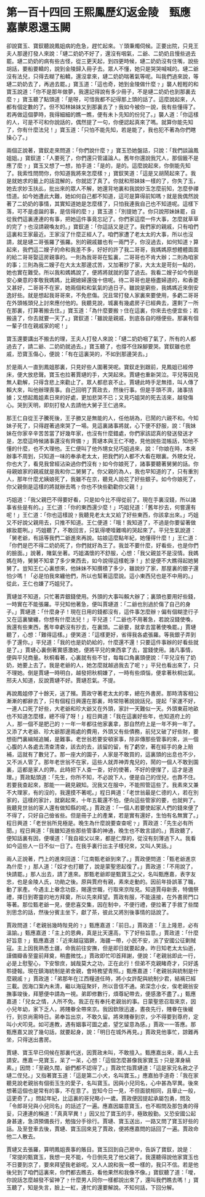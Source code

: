 # 第一百十四回 王熙鳳歷幻返金陵　甄應嘉蒙恩還玉闕

卻說寶玉、寶釵聽說鳳姐病的危急，趕忙起來。丫頭秉燭伺候。正要出院，只見王夫人那邊打發人來說：「璉二奶奶不好了，還沒有咽氣，二爺、二奶奶且慢些過去罷。璉二奶奶的病有些古怪，從三更天起，到四更時候，璉二奶奶沒有住嘴，說些胡話，要船要轎的，說到金陵歸入冊子去。眾人不懂，她只是哭哭喊喊的。璉二爺沒有法兒，只得去糊了船轎，還沒拿來，璉二奶奶喘著氣等呢。叫我們過來說，等璉二奶奶去了，再過去罷。」寶玉道：「這也奇，她到金陵做什麼﹖」襲人輕輕的和寶玉說道：「你不是那年做夢，我還記得說有多少冊子，不是璉二奶奶也到那裏去麼﹖」寶玉聽了點頭道：「是呀，可惜我都不記得那上頭的話了。這麼說起來，人都有個定數的了。但不知林妹妹又到那裏去了﹖我如今被你一說，我有些懂得了。若再做這個夢時，我得細細的瞧一瞧，便有未卜先知的份兒了。」襲人道：「你這樣的人，可是不可和你說話的，偶然提了一句，你便認起真來了嗎。就算你能先知了，你有什麼法兒！」寶玉道：「只怕不能先知，若是能了，我也犯不著為你們瞎操心了。」

兩個正說著，寶釵走來問道：「你們說什麼﹖」寶玉恐她盤詰，只說：「我們談論鳳姐姐。」寶釵道：「人要死了，你們還只管議論人。舊年你還說我咒人，那個籤不是應了麼﹖」寶玉又想了一想，拍手道：「是的，是的。這麼說起來，你倒能先知了。我索性問問你，你知道我將來怎麼樣﹖」寶釵笑道：「這是又胡鬧起來了。我是就她求的籤上的話混解的，你就認了真了。你就和邢妹妹一樣的了，你失了玉，她去求妙玉扶乩，批出來的眾人不解，她還背地裏和我說妙玉怎麼前知，怎麼參禪悟道。如今她遭此大難，她如何自己都不知道，這可是算得前知嗎﹖就是我偶然說著了二奶奶的事情，其實知道她是怎麼樣了，只怕我連我自己也不知道呢。這樣下落，可不是虛誕的事，是信得的麼﹖」寶玉道：「別提她了。你只說邢妹妹罷，自從我們這裏連連的有事，把她這件事竟忘記了。你們家這麼一件大事，怎麼就草草的完了﹖也沒請親喚友的。」寶釵道：「你這話又是迂了。我們家的親戚，只有咱們這裏和王家最近。王家沒了什麼正經人了。咱們家遭了老太太的大事，所以也沒請，就是璉二哥張羅了張羅。別的親戚雖也有一兩門子，你沒過去，如何知道﹖算起來，我們這二嫂子的命和我差不多，好好的許了我二哥哥，我媽媽原想體體面面的給二哥哥娶這房親事的。一則為我哥哥在監裏，二哥哥也不肯大辦；二則為咱家的事；三則為我二嫂子在大太太那邊忒苦，又加著抄了家，大太太是苛刻一點的，她也實在難受。所以我和媽媽說了，便將將就就的娶了過去。我看二嫂子如今倒是安心樂意的孝敬我媽媽，比親媳婦還強十倍呢。待二哥哥也是極盡婦道的，和香菱又甚好，二哥哥不在家，她兩個和和氣氣的過日子。雖說是窮些，我媽媽近來倒安逸好些。就是想起我哥哥來，不免悲傷。況且常打發人家裏來要使用，多虧二哥哥在外頭帳頭兒上討來應付他的。我聽見說，城裏有幾處房子已經典去，還剩了一所在那裏，打算著搬去住。」寶玉道：「為什麼要搬﹖住在這裏，你來去也便宜些；若搬遠了，你去就要一天了。」寶釵道：「雖說是親戚，到底各自的穩便些。那裏有個一輩子住在親戚家的呢！」

寶玉還要講出不搬去的理，王夫人打發人來說：「璉二奶奶咽了氣了，所有的人都過去了，請二爺、二奶奶就過去。」寶玉聽了，也撐不住跺腳要哭。寶釵雖也悲戚，恐寶玉傷心，便說：「有在這裏哭的，不如到那邊哭去。」

於是兩人一直到鳳姐那裏，只見好些人圍著哭呢。寶釵走到跟前，見鳳姐已經停床，便大放悲聲。寶玉也拉著賈璉的手，大哭起來。賈璉也重新哭泣。平兒等因見無人勸解，只得含悲上來勸止了。眾人都悲哀不止。賈璉此時手足無措，叫人傳了賴大來，叫他辦理喪事。自己回明了賈政去，然後行事。但是手頭不濟，諸事拮據；又想起鳳姐素日來的好處，更加悲哭不已；又見巧姐哭的死去活來，越發傷心。哭到天明，即刻打發人去請他大舅子王仁過來。

那王仁自從王子騰死後，王子勝又是無能的人，任他胡為，已鬧的六親不和。今知妹子死了，只得趕著過來哭了一場。見這裏諸事將就，心下便不舒服，說：「我妹妹在你家辛辛苦苦當了好幾年家，也沒有什麼錯處，你們家該認真的發送發送才是，怎麼這時候諸事還沒有齊備﹖」賈璉本與王仁不睦，見他說些混帳話，知他不懂的什麼，也不大理他。王仁便叫了他外甥女兒巧姐過來，說：「你娘在時，本來辦事不周到，只知道一味的奉承老太太，把我們的人都不大看在眼裏。外甥女兒，你也大了，看見我曾經沾染過你們沒有﹖如今你娘死了，諸事要聽著舅舅的話。你母親娘家的親戚就是我和你二舅舅了。你父親的為人，我也早知道的了，只有重別人，那年什麼尤姨娘死了，我雖不在京，聽見人說花了好些銀子。如今你娘死了，你父親倒是這樣的將就辦去嗎﹖你也不快些勸勸你父親！」

巧姐道：「我父親巴不得要好看，只是如今比不得從前了。現在手裏沒錢，所以諸事省些是有的。」王仁道：「你的東西還少麼！」巧姐兒道：「舊年抄去，何嘗還有呢！」王仁道：「你也這樣說﹖我聽見老太太又給了好些東西，你該拿出來。」巧姐又不好說父親用去，只推不知道。王仁便道：「哦！我知道了，不過是你要留著做嫁妝罷咧。」巧姐聽了，不敢回言，只氣得哽噎難鳴的哭起來了。平兒生氣說道：「舅老爺，有話等我們二爺進來再說。姑娘這麼點年紀，她懂得什麼！」王仁道：「你們是巴不得二奶奶死了，你們就好為王了。我並不要什麼，好看些，也是你們的臉面。」說著，賭氣坐著。巧姐滿懷的不舒服，心想：「我父親並不是沒情。我媽媽在時，舅舅不知拿了多少東西去，如今說得這樣乾淨！」於是便不大瞧得起她舅舅了。豈知王仁心裏想來，他妹妹不知攢積了多少，雖說抄了家，那屋裏的銀子還怕少嗎！「必是怕我來纏他們，所以也幫著這麼說。這小東西兒也是不中用的。」從此，王仁也嫌了巧姐兒了。

賈璉並不知道，只忙著弄銀錢使用。外頭的大事叫賴大辦了；裏頭也要用好些錢，一時實在不能張羅。平兒知他著急，便叫賈璉道：「二爺也別過於傷了自己的身子。」賈璉道：「什麼身子！現在日用的錢都沒有，這件事怎麼辦﹖偏有個糊塗行子又在這裏蠻纏，你想有什麼法兒！」平兒道：「二爺也不用著急，若說沒錢使喚，我還有些東西，舊年幸虧沒有抄去，在裏頭。二爺要，就拿去當著使喚罷。」賈璉聽了，心想：「難得這樣。」便笑道：「這樣更好，省得我各處張羅。等我銀子弄到手了還你。」平兒道：「我的也是奶奶給的，什麼還不還！只要這件事辦的好看些就是了。」賈璉心裏倒著實感激她，便將平兒的東西拿了去，當錢使用。諸凡事情，便與平兒商量。秋桐看著，心裏就有些不甘，每每口角裏頭便說：「平兒沒有了奶奶，她要上去了。我是老爺的人，她怎麼就越過我去了呢﹖」平兒也看出來了，只不理她。倒是賈璉一時明白，越發把秋桐嫌了，一時有些煩惱，便拿著秋桐出氣。邢夫人知道，反說賈璉不好。賈璉忍氣。不提。

再說鳳姐停了十餘天，送了殯。賈政守著老太太的孝，總在外書房。那時清客相公漸漸的都辭去了，只有個程日興還在那裏，時常陪著說說話兒。提起「家運不好，一連人口死了好些，大老爺和珍大爺又在外頭，家計一天難似一天。外頭東莊地畝也不知道怎麼樣，總不得了呀！」程日興道：「我在這裏好些年，也知道府上的人，那一個不是肥己的﹖一年一年都往他家裏拿，那自然府上是一年不夠一年了。又添了大老爺、珍大爺那邊兩處的費用，外頭又有些債務，前兒又破了好些財，要想衙門裏緝賊追贓，是難事。老世翁若要安頓家事，除非傳那些管事的來，派一個心腹的人各處去清查清查，該去的去，該留的留，有了虧空，著在經手的身上賠補，這就有了數兒了。那一座大的園子，人家是不敢買的，這裏頭的出息也不少，又不派人管了。那年老世翁不在家，這些人就弄神弄鬼兒的，鬧的一個人不敢到園裏，這都是家人的弊。此時把下人查一查，好的使著，不好的便攆了，這才是道理。」賈政點頭道：「先生，你所不知，不必說下人，便是自己的侄兒，也靠不住。若要我查起來，那能一一親見親知。況我又在服中，不能照管這些了。我素來又兼不大理家，有的沒的，我還摸不著呢。」程日興道：「老世翁最是仁德的人，若在別家的，這樣的家計，就窮起來，十年五載還不怕，便向這些管家的要，也就夠了。我聽見世翁的家人還有做知縣的呢。」賈政道：「一個人若要使起家人們的錢來便了不得了，只好自己儉省些。但是冊子上的產業，若是實有還好，生怕有名無實了。」程日興道：「老世翁所見極是。晚生為什麼說要查查呢﹖」賈政道：「先生必有所聞。」程日興道：「我雖知道些那些管事的神通，晚生也不敢言語的。」賈政聽了，便知話裏有因，便嘆道：「我自祖父以來，都是仁厚的，從沒有刻薄過下人。我看如今這些人一日不似一日了。在我手裏行出主子樣兒來，又叫人笑話。」

兩人正說著，門上的進來回道：「江南甄老爺到來了。」賈政便問道：「甄老爺進京為什麼﹖」那人道：「奴才也打聽了，說是蒙聖恩起復了。」賈政道：「不用說了，快請罷。」那人出去，請了進來。那甄老爺即是甄寶玉之父，名叫甄應嘉，表字友忠，也是金陵人氏，功勛之後。原與賈府有親，素來走動的。因前年掛誤革了職，動了家產。今遇主上眷念功臣，賜還世職，行取來京陛見。知道賈母新喪，特備祭禮，擇日到寄靈的地方拜奠，所以先來拜望。賈政有服，不能遠接，在外書房門口等著。那位甄老爺一見，便悲喜交集，因在制中，不便行禮，便拉著了手敘了些闊別思念的話，然後分賓主坐下，獻了茶，彼此又將別後事情的話說了。

賈政問道：「老親翁幾時陛見的﹖」甄應嘉道：「前日。」賈政道：「主上隆恩，必有溫諭。」甄應嘉道：「主上的恩典，真是比天還高，下了好些旨意。」賈政道：「什麼好旨意﹖」甄應嘉道：「近來越寇猖獗，海疆一帶，小民不安，派了安國公征剿賊寇。主上因我熟悉土疆，命我前往安撫，但是即日就要起身。昨日知老太太仙逝，謹備瓣香至靈前拜奠，稍盡微忱。」賈政即忙叩首拜謝，便說：「老親翁即此一行，必是上慰聖心，下安黎庶，誠哉莫大之功，正在此行！但弟不克親睹奇才，只好遙聆捷報。現在鎮海統制是弟舍親，會時務望青照。」甄應嘉道：「老親翁與統制是什麼親戚﹖」賈政道：「弟那年在江西糧道任時，將小女許配與統制少君，結褵已經三載。因海口案內未清，繼以海寇聚奸，所以音信不通。弟深念小女，俟老親翁安撫事竣後，拜懇便中請為一視。弟即修數行，煩尊紀帶去，便感激不盡了。」甄應嘉道：「兒女之情，人所不免。我正在有奉托老親翁的事。日蒙聖恩召取來京，因小兒年幼，家下乏人，將賤眷全帶來京。我因欽限迅速，晝夜先行，賤眷在後緩行，到京尚需時日。弟奉旨出京，不敢久留。將來賤眷到京，少不得要到尊府，定叫小犬叩見。如可進教，遇有姻事可圖之處，望乞留意為感。」賈政一一答應。那甄應嘉又說了幾句話，就要起身，說：「明日在城外再見。」賈政見他事忙，諒難再坐，只得送出書房。

賈璉、寶玉早已伺候在那裏代送，因賈政未叫，不敢擅入。甄應嘉出來，兩人上去請安。應嘉一見寶玉，呆了一呆，心想：「這個怎麼甚像我家寶玉﹖只是渾身縞素。」因問：「至親久闊，爺們都不認得了。」賈政忙指賈璉道：「這是家兄名赦之子璉二侄兒。」又指著寶玉道：「這是第二小犬，名叫寶玉。」應嘉拍手道奇：「我在家聽見說老親翁有個銜玉生的愛子，名叫寶玉。因與小兒同名，心中甚為罕異。後來想著這個也是常有的事，不在意了。豈知今日一見，不但面貌相同，且舉止一般，這更奇了。」問起年紀，比這裏的哥兒略小一歲。賈政便因提起承屬包勇，問及「令郎哥兒與小兒同名」的話述了一遍。應嘉因屬意寶玉，也不暇問及那包勇的得妥，只連連的稱道：「真真罕異！」因又拉了寶玉的手，極致殷勤。又恐安國公起身甚速，急須預備長行，勉強分手徐行。賈璉、寶玉送出，一路又問了寶玉好些的話。及至登車去後，賈璉、寶玉回來見了賈政，便將應嘉問的話回了一遍。賈政命他二人散去。

賈璉又去張羅，算明鳳姐喪事的賬目。寶玉回到自己房中，告訴了寶釵，說是：「常提的甄寶玉，我想一見不能，今日倒先見了他父親了。我還聽得說他家寶玉也不日要到京了，要來拜望我老爺呢。又人人說和我一模一樣的，我只不信。若是他後兒到了咱們這裏來，你們都去瞧去，看他果然和我像不像。」寶釵聽了道：「噯，你說話怎麼越發不留神了﹖什麼男人同你一樣都說出來了，還叫我們瞧去嗎！」寶玉聽了，知是失言，臉上一紅，連忙的還要解說。不知何話，下回分解。

